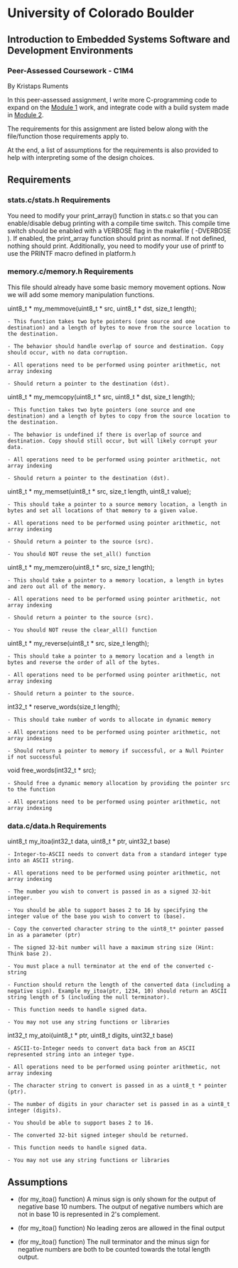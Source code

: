 # University of Colorado Boulder
## Introduction to Embedded Systems Software and Development Environments

### Peer-Assessed Coursework - C1M4
By Kristaps Ruments


In this peer-assessed assignment, I write more C-programming code to expand on the [Module 1](https://github.com/KristR/Course1-Mod1) work, and integrate code with a build system made in [Module 2](https://github.com/KristR/Course1-Mod2).


The requirements for this assignment are listed below along with the file/function those requirements apply to.

At the end, a list of assumptions for the requirements is also provided to help with interpreting some of the design choices.

## Requirements

### stats.c/stats.h Requirements

You need to modify your print_array() function in stats.c so that you can enable/disable debug printing with a compile time switch. This compile time switch should be enabled with a VERBOSE flag in the makefile ( -DVERBOSE ). If enabled, the print_array function should print as normal. If not defined, nothing should print. Additionally, you need to modify your use of printf to use the PRINTF macro defined in platform.h


### memory.c/memory.h Requirements

This file should already have some basic memory movement options. Now we will add some memory manipulation functions.



uint8_t * my_memmove(uint8_t * src, uint8_t * dst, size_t length);

    - This function takes two byte pointers (one source and one destination) and a length of bytes to move from the source location to the destination.

    - The behavior should handle overlap of source and destination. Copy should occur, with no data corruption.

    - All operations need to be performed using pointer arithmetic, not array indexing

    - Should return a pointer to the destination (dst).



uint8_t * my_memcopy(uint8_t * src, uint8_t * dst, size_t length);

    - This function takes two byte pointers (one source and one destination) and a length of bytes to copy from the source location to the destination.

    - The behavior is undefined if there is overlap of source and destination. Copy should still occur, but will likely corrupt your data.

    - All operations need to be performed using pointer arithmetic, not array indexing

    - Should return a pointer to the destination (dst).



uint8_t * my_memset(uint8_t * src, size_t length, uint8_t value);

    - This should take a pointer to a source memory location, a length in bytes and set all locations of that memory to a given value.

    - All operations need to be performed using pointer arithmetic, not array indexing

    - Should return a pointer to the source (src).

    - You should NOT reuse the set_all() function



uint8_t * my_memzero(uint8_t * src, size_t length);

    - This should take a pointer to a memory location, a length in bytes and zero out all of the memory.

    - All operations need to be performed using pointer arithmetic, not array indexing

    - Should return a pointer to the source (src).

    - You should NOT reuse the clear_all() function



uint8_t * my_reverse(uint8_t * src, size_t length);

    - This should take a pointer to a memory location and a length in bytes and reverse the order of all of the bytes.

    - All operations need to be performed using pointer arithmetic, not array indexing

    - Should return a pointer to the source.



int32_t * reserve_words(size_t length);

    - This should take number of words to allocate in dynamic memory

    - All operations need to be performed using pointer arithmetic, not array indexing

    - Should return a pointer to memory if successful, or a Null Pointer if not successful



void free_words(int32_t * src);

    - Should free a dynamic memory allocation by providing the pointer src to the function

    - All operations need to be performed using pointer arithmetic, not array indexing

### data.c/data.h Requirements

uint8_t my_itoa(int32_t data, uint8_t * ptr, uint32_t base)

    - Integer-to-ASCII needs to convert data from a standard integer type into an ASCII string.

    - All operations need to be performed using pointer arithmetic, not array indexing

    - The number you wish to convert is passed in as a signed 32-bit integer.

    - You should be able to support bases 2 to 16 by specifying the integer value of the base you wish to convert to (base).

    - Copy the converted character string to the uint8_t* pointer passed in as a parameter (ptr)

    - The signed 32-bit number will have a maximum string size (Hint: Think base 2).

    - You must place a null terminator at the end of the converted c-string

    - Function should return the length of the converted data (including a negative sign). Example my_itoa(ptr, 1234, 10) should return an ASCII string length of 5 (including the null terminator).

    - This function needs to handle signed data.

    - You may not use any string functions or libraries

int32_t my_atoi(uint8_t * ptr, uint8_t digits, uint32_t base)

    - ASCII-to-Integer needs to convert data back from an ASCII represented string into an integer type.

    - All operations need to be performed using pointer arithmetic, not array indexing

    - The character string to convert is passed in as a uint8_t * pointer (ptr).

    - The number of digits in your character set is passed in as a uint8_t integer (digits).

    - You should be able to support bases 2 to 16.

    - The converted 32-bit signed integer should be returned.

    - This function needs to handle signed data.

    - You may not use any string functions or libraries

## Assumptions

 - (for my_itoa() function) A minus sign is only shown for the output of negative base 10 numbers. The output of negative numbers which are not in base 10 is represented in 2's complement.

 - (for my_itoa() function) No leading zeros are allowed in the final output 

 - (for my_itoa() function) The null terminator and the minus sign for negative numbers are both to be counted towards the total length output.
